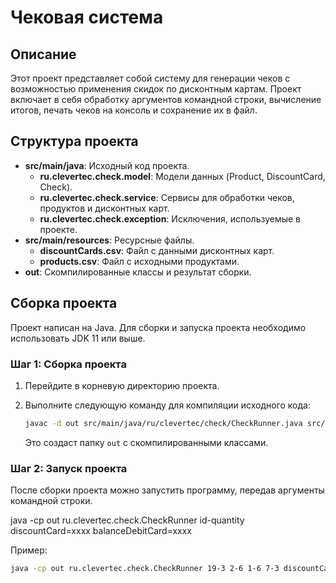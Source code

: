 # Чековая система

## Описание

Этот проект представляет собой систему для генерации чеков с возможностью применения скидок по дисконтным картам. Проект включает в себя обработку аргументов командной строки, вычисление итогов, печать чеков на консоль и сохранение их в файл.

## Структура проекта

- **src/main/java**: Исходный код проекта.
  - **ru.clevertec.check.model**: Модели данных (Product, DiscountCard, Check).
  - **ru.clevertec.check.service**: Сервисы для обработки чеков, продуктов и дисконтных карт.
  - **ru.clevertec.check.exception**: Исключения, используемые в проекте.
- **src/main/resources**: Ресурсные файлы.
  - **discountCards.csv**: Файл с данными дисконтных карт.
  - **products.csv**: Файл с исходными продуктами. 
- **out**: Скомпилированные классы и результат сборки.

## Сборка проекта

Проект написан на Java. Для сборки и запуска проекта необходимо использовать JDK 11 или выше.

### Шаг 1: Сборка проекта

1. Перейдите в корневую директорию проекта.
2. Выполните следующую команду для компиляции исходного кода:

    ```bash
    javac -d out src/main/java/ru/clevertec/check/CheckRunner.java src/main/java/ru/clevertec/check/model/Check.java src/main/java/ru/clevertec/check/model/DiscountCard.java src/main/java/ru/clevertec/check/model/Product.java src/main/java/ru/clevertec/check/service/CheckService.java src/main/java/ru/clevertec/check/service/CsvFileReader.java src/main/java/ru/clevertec/check/service/DiscountCardService.java src/main/java/ru/clevertec/check/service/ProductService.java src/main/java/ru/clevertec/check/exception/BadRequestException.java src/main/java/ru/clevertec/check/exception/NotEnoughMoneyException.java src/main/java/ru/clevertec/check/exception/InternalServerErrorException.java
    ```

   Это создаст папку `out` с скомпилированными классами.

### Шаг 2: Запуск проекта

После сборки проекта можно запустить программу, передав аргументы командной строки.

java -cp out ru.clevertec.check.CheckRunner id-quantity discountCard=xxxx balanceDebitCard=xxxx     

Пример:
```bash
java -cp out ru.clevertec.check.CheckRunner 19-3 2-6 1-6 7-3 discountCard=4444 balanceDebitCard=1000     
```

